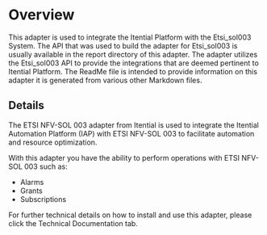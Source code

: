 # Overview 

This adapter is used to integrate the Itential Platform with the Etsi_sol003 System. The API that was used to build the adapter for Etsi_sol003 is usually available in the report directory of this adapter. The adapter utilizes the Etsi_sol003 API to provide the integrations that are deemed pertinent to Itential Platform. The ReadMe file is intended to provide information on this adapter it is generated from various other Markdown files.

## Details 
The ETSI NFV-SOL 003 adapter from Itential is used to integrate the Itential Automation Platform (IAP) with ETSI NFV-SOL 003 to facilitate automation and resource optimization. 

With this adapter you have the ability to perform operations with ETSI NFV-SOL 003 such as:
- Alarms
- Grants
- Subscriptions

For further technical details on how to install and use this adapter, please click the Technical Documentation tab. 
